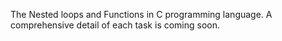 The Nested loops and Functions in C programming language. 
A comprehensive detail of each task is coming soon.
